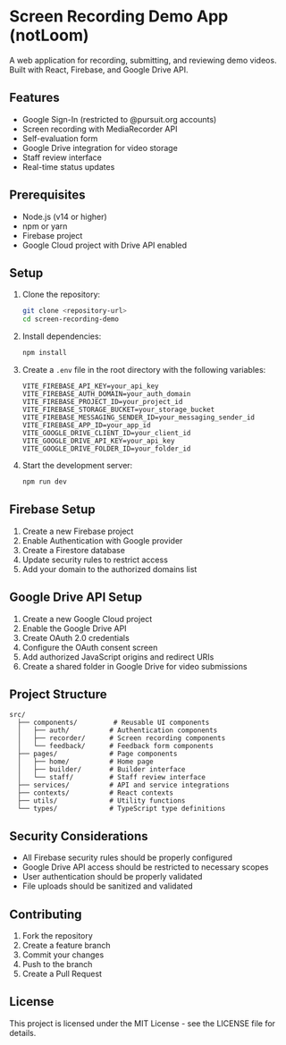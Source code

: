 # Screen Recording Demo App (notLoom)

A web application for recording, submitting, and reviewing demo videos. Built with React, Firebase, and Google Drive API.

## Features

- Google Sign-In (restricted to @pursuit.org accounts)
- Screen recording with MediaRecorder API
- Self-evaluation form
- Google Drive integration for video storage
- Staff review interface
- Real-time status updates

## Prerequisites

- Node.js (v14 or higher)
- npm or yarn
- Firebase project
- Google Cloud project with Drive API enabled

## Setup

1. Clone the repository:
   ```bash
   git clone <repository-url>
   cd screen-recording-demo
   ```

2. Install dependencies:
   ```bash
   npm install
   ```

3. Create a `.env` file in the root directory with the following variables:
   ```
   VITE_FIREBASE_API_KEY=your_api_key
   VITE_FIREBASE_AUTH_DOMAIN=your_auth_domain
   VITE_FIREBASE_PROJECT_ID=your_project_id
   VITE_FIREBASE_STORAGE_BUCKET=your_storage_bucket
   VITE_FIREBASE_MESSAGING_SENDER_ID=your_messaging_sender_id
   VITE_FIREBASE_APP_ID=your_app_id
   VITE_GOOGLE_DRIVE_CLIENT_ID=your_client_id
   VITE_GOOGLE_DRIVE_API_KEY=your_api_key
   VITE_GOOGLE_DRIVE_FOLDER_ID=your_folder_id
   ```

4. Start the development server:
   ```bash
   npm run dev
   ```

## Firebase Setup

1. Create a new Firebase project
2. Enable Authentication with Google provider
3. Create a Firestore database
4. Update security rules to restrict access
5. Add your domain to the authorized domains list

## Google Drive API Setup

1. Create a new Google Cloud project
2. Enable the Google Drive API
3. Create OAuth 2.0 credentials
4. Configure the OAuth consent screen
5. Add authorized JavaScript origins and redirect URIs
6. Create a shared folder in Google Drive for video submissions

## Project Structure

```
src/
  ├── components/         # Reusable UI components
  │   ├── auth/          # Authentication components
  │   ├── recorder/      # Screen recording components
  │   └── feedback/      # Feedback form components
  ├── pages/             # Page components
  │   ├── home/          # Home page
  │   ├── builder/       # Builder interface
  │   └── staff/         # Staff review interface
  ├── services/          # API and service integrations
  ├── contexts/          # React contexts
  ├── utils/             # Utility functions
  └── types/             # TypeScript type definitions
```

## Security Considerations

- All Firebase security rules should be properly configured
- Google Drive API access should be restricted to necessary scopes
- User authentication should be properly validated
- File uploads should be sanitized and validated

## Contributing

1. Fork the repository
2. Create a feature branch
3. Commit your changes
4. Push to the branch
5. Create a Pull Request

## License

This project is licensed under the MIT License - see the LICENSE file for details.
